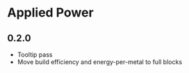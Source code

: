 # Applied Power

## 0.2.0

- Tooltip pass
- Move build efficiency and energy-per-metal to full blocks
